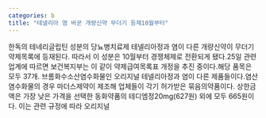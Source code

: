 ```yaml
---
categories: b
title: "테넬리아 염 바꾼 개량신약 무더기 등재10월부터"
---
```

한독의 테네리글립틴 성분의 당뇨병치료제 테넬리아정과 염이 다른 개량신약이 무더기 약제목록에 등재된다. 따라서 이 성분은 10월부터 경쟁체제로 전환되게 됐다.25일 관련 업계에 따르면 보건복지부는 이 같이 약제급여목록표 개정을 추진 중이다.해당 품목은 모두 37개. 브롬화수소산염수화물인 오리지널 테넬리아정과 염이 다른 제품들이다.염산염수화물의 경우 마더스제약이 제조해 업체들이 각기 허가받은 묶음의약품이다. 상한금액은 가장 낮은 가격을 선택한 동화약품의 테디엠정20mg(627원) 외에 모두 665원이다. 이는 관련 규정에 따라 오리지널